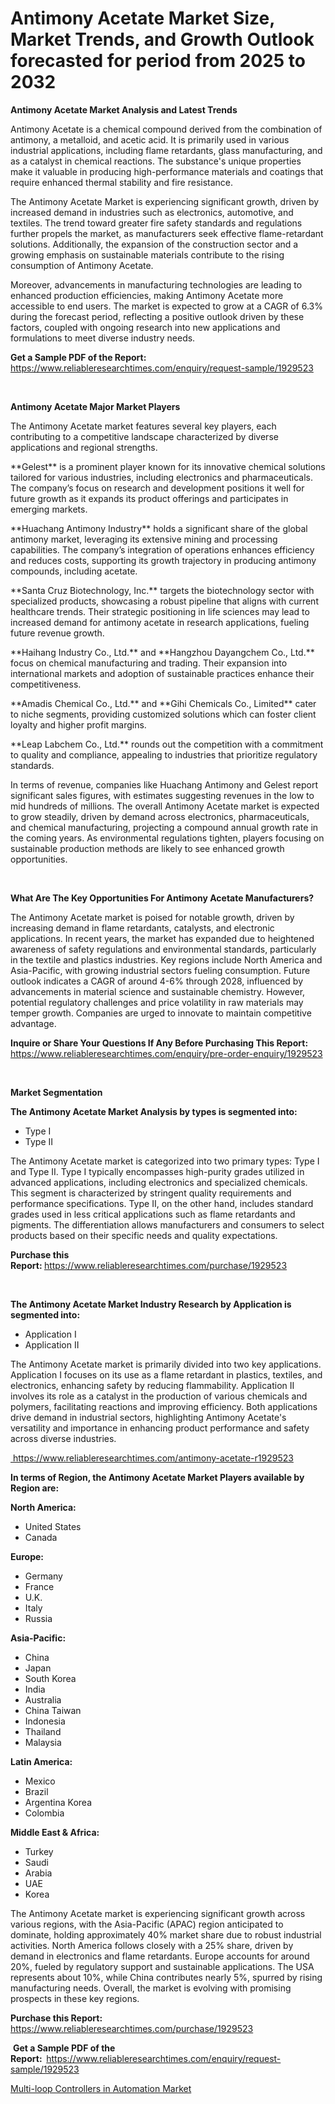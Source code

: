 <p><h1>Antimony Acetate Market Size, Market Trends, and Growth Outlook forecasted for period from 2025 to 2032</h1></p><p><strong>Antimony Acetate Market Analysis and Latest Trends</strong></p>
<p><p>Antimony Acetate is a chemical compound derived from the combination of antimony, a metalloid, and acetic acid. It is primarily used in various industrial applications, including flame retardants, glass manufacturing, and as a catalyst in chemical reactions. The substance's unique properties make it valuable in producing high-performance materials and coatings that require enhanced thermal stability and fire resistance.</p><p>The Antimony Acetate Market is experiencing significant growth, driven by increased demand in industries such as electronics, automotive, and textiles. The trend toward greater fire safety standards and regulations further propels the market, as manufacturers seek effective flame-retardant solutions. Additionally, the expansion of the construction sector and a growing emphasis on sustainable materials contribute to the rising consumption of Antimony Acetate.</p><p>Moreover, advancements in manufacturing technologies are leading to enhanced production efficiencies, making Antimony Acetate more accessible to end users. The market is expected to grow at a CAGR of 6.3% during the forecast period, reflecting a positive outlook driven by these factors, coupled with ongoing research into new applications and formulations to meet diverse industry needs.</p></p>
<p><strong>Get a Sample PDF of the Report:&nbsp;</strong> <a href="https://www.reliableresearchtimes.com/enquiry/request-sample/1929523?utm_campaign=3061&utm_medium=2&utm_source=Github&utm_content=ia&utm_term=29032025&utm_id=antimony-acetate">https://www.reliableresearchtimes.com/enquiry/request-sample/1929523</a></p>
<p>&nbsp;</p>
<p><strong>Antimony Acetate Major Market Players</strong></p>
<p><p>The Antimony Acetate market features several key players, each contributing to a competitive landscape characterized by diverse applications and regional strengths.</p><p>**Gelest** is a prominent player known for its innovative chemical solutions tailored for various industries, including electronics and pharmaceuticals. The company’s focus on research and development positions it well for future growth as it expands its product offerings and participates in emerging markets.</p><p>**Huachang Antimony Industry** holds a significant share of the global antimony market, leveraging its extensive mining and processing capabilities. The company’s integration of operations enhances efficiency and reduces costs, supporting its growth trajectory in producing antimony compounds, including acetate.</p><p>**Santa Cruz Biotechnology, Inc.** targets the biotechnology sector with specialized products, showcasing a robust pipeline that aligns with current healthcare trends. Their strategic positioning in life sciences may lead to increased demand for antimony acetate in research applications, fueling future revenue growth.</p><p>**Haihang Industry Co., Ltd.** and **Hangzhou Dayangchem Co., Ltd.** focus on chemical manufacturing and trading. Their expansion into international markets and adoption of sustainable practices enhance their competitiveness. </p><p>**Amadis Chemical Co., Ltd.** and **Gihi Chemicals Co., Limited** cater to niche segments, providing customized solutions which can foster client loyalty and higher profit margins. </p><p>**Leap Labchem Co., Ltd.** rounds out the competition with a commitment to quality and compliance, appealing to industries that prioritize regulatory standards.</p><p>In terms of revenue, companies like Huachang Antimony and Gelest report significant sales figures, with estimates suggesting revenues in the low to mid hundreds of millions. The overall Antimony Acetate market is expected to grow steadily, driven by demand across electronics, pharmaceuticals, and chemical manufacturing, projecting a compound annual growth rate in the coming years. As environmental regulations tighten, players focusing on sustainable production methods are likely to see enhanced growth opportunities.</p></p>
<p>&nbsp;</p>
<p><strong>What Are The Key Opportunities For Antimony Acetate Manufacturers?</strong></p>
<p><p>The Antimony Acetate market is poised for notable growth, driven by increasing demand in flame retardants, catalysts, and electronic applications. In recent years, the market has expanded due to heightened awareness of safety regulations and environmental standards, particularly in the textile and plastics industries. Key regions include North America and Asia-Pacific, with growing industrial sectors fueling consumption. Future outlook indicates a CAGR of around 4-6% through 2028, influenced by advancements in material science and sustainable chemistry. However, potential regulatory challenges and price volatility in raw materials may temper growth. Companies are urged to innovate to maintain competitive advantage.</p></p>
<p><strong>Inquire or Share Your Questions If Any Before Purchasing This Report:</strong> <a href="https://www.reliableresearchtimes.com/enquiry/pre-order-enquiry/1929523?utm_campaign=3061&utm_medium=2&utm_source=Github&utm_content=ia&utm_term=29032025&utm_id=antimony-acetate">https://www.reliableresearchtimes.com/enquiry/pre-order-enquiry/1929523</a></p>
<p>&nbsp;</p>
<p><strong>Market Segmentation</strong></p>
<p><strong>The Antimony Acetate Market Analysis by types is segmented into:</strong></p>
<p><ul><li>Type I</li><li>Type II</li></ul></p>
<p><p>The Antimony Acetate market is categorized into two primary types: Type I and Type II. Type I typically encompasses high-purity grades utilized in advanced applications, including electronics and specialized chemicals. This segment is characterized by stringent quality requirements and performance specifications. Type II, on the other hand, includes standard grades used in less critical applications such as flame retardants and pigments. The differentiation allows manufacturers and consumers to select products based on their specific needs and quality expectations.</p></p>
<p><strong>Purchase this Report:&nbsp;</strong><a href="https://www.reliableresearchtimes.com/purchase/1929523?utm_campaign=3061&utm_medium=2&utm_source=Github&utm_content=ia&utm_term=29032025&utm_id=antimony-acetate">https://www.reliableresearchtimes.com/purchase/1929523</a></p>
<p>&nbsp;</p>
<p><strong>The Antimony Acetate Market Industry Research by Application is segmented into:</strong></p>
<p><ul><li>Application I</li><li>Application II</li></ul></p>
<p><p>The Antimony Acetate market is primarily divided into two key applications. Application I focuses on its use as a flame retardant in plastics, textiles, and electronics, enhancing safety by reducing flammability. Application II involves its role as a catalyst in the production of various chemicals and polymers, facilitating reactions and improving efficiency. Both applications drive demand in industrial sectors, highlighting Antimony Acetate's versatility and importance in enhancing product performance and safety across diverse industries.</p></p>
<p><a href="https://www.reliableresearchtimes.com/antimony-acetate-r1929523?utm_campaign=3061&utm_medium=2&utm_source=Github&utm_content=ia&utm_term=29032025&utm_id=antimony-acetate">&nbsp;https://www.reliableresearchtimes.com/antimony-acetate-r1929523</a></p>
<p><strong>In terms of Region, the Antimony Acetate Market Players available by Region are:</strong></p>
<p>
    <p> <strong> North America: </strong>
        <ul>
            <li>United States</li>
            <li>Canada</li>
        </ul>
        </p> 
    <p> <strong> Europe: </strong>
        <ul>
            <li>Germany</li>
            <li>France</li>
            <li>U.K.</li>
            <li>Italy</li>
            <li>Russia</li>
        </ul>
        </p> 
    <p> <strong> Asia-Pacific: </strong>
        <ul>
            <li>China</li>
            <li>Japan</li>
            <li>South Korea</li>
            <li>India</li>
            <li>Australia</li>
            <li>China Taiwan</li>
            <li>Indonesia</li>
            <li>Thailand</li>
            <li>Malaysia</li>
        </ul>
        </p> 
    <p> <strong> Latin America: </strong>
        <ul>
            <li>Mexico</li>
            <li>Brazil</li>
            <li>Argentina Korea</li>
            <li>Colombia</li>
        </ul>
        </p> 
    <p> <strong> Middle East & Africa: </strong>
        <ul>
            <li>Turkey</li>
            <li>Saudi</li>
            <li>Arabia</li>
            <li>UAE</li>
            <li>Korea</li>
        </ul>
    </p>
    </p>
<p><p>The Antimony Acetate market is experiencing significant growth across various regions, with the Asia-Pacific (APAC) region anticipated to dominate, holding approximately 40% market share due to robust industrial activities. North America follows closely with a 25% share, driven by demand in electronics and flame retardants. Europe accounts for around 20%, fueled by regulatory support and sustainable applications. The USA represents about 10%, while China contributes nearly 5%, spurred by rising manufacturing needs. Overall, the market is evolving with promising prospects in these key regions.</p></p>
<p><strong>Purchase this Report: </strong><a href="https://www.reliableresearchtimes.com/purchase/1929523?utm_campaign=3061&utm_medium=2&utm_source=Github&utm_content=ia&utm_term=29032025&utm_id=antimony-acetate">https://www.reliableresearchtimes.com/purchase/1929523</a></p>
<p>&nbsp;<strong>Get a Sample PDF of the Report:&nbsp;&nbsp;</strong><a href="https://www.reliableresearchtimes.com/enquiry/request-sample/1929523?utm_campaign=3061&utm_medium=2&utm_source=Github&utm_content=ia&utm_term=29032025&utm_id=antimony-acetate">https://www.reliableresearchtimes.com/enquiry/request-sample/1929523</a></p>
<p><strong></strong></p>
<p><p><a href="https://github.com/voigttyagi/Market-Research-Report-List-1/blob/main/multi-loop-controllers-in-automation-market.md?utm_campaign=3061&utm_medium=2&utm_source=Github&utm_content=ia&utm_term=29032025&utm_id=antimony-acetate">Multi-loop Controllers in Automation Market</a></p></p>